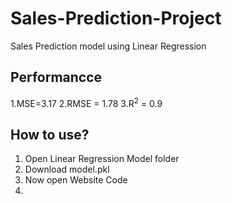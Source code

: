 # Sales-Prediction-Project
Sales Prediction model using Linear Regression 
## Performancce
1.MSE=3.17
2.RMSE = 1.78
3.R<sup>2</sup> = 0.9
## How to use?
1. Open Linear Regression Model folder
2. Download model.pkl
3. Now open Website Code
4. 
